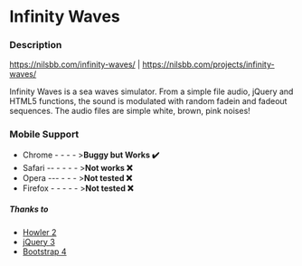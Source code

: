 # Infinity Waves

### Description

https://nilsbb.com/infinity-waves/ | https://nilsbb.com/projects/infinity-waves/

Infinity Waves is a sea waves simulator. From a simple file audio, jQuery and HTML5 functions, the sound is modulated with random fadein and fadeout sequences. The audio files are simple white, brown, pink noises!

### Mobile Support

+ Chrome  - - - - >**Buggy but Works ✔️**
+ Safari  -- - - - - >**Not works ❌**
+ Opera   --- - - - >**Not tested ❌**
+ Firefox - - - - - >**Not tested ❌**

##### Thanks to

+ [Howler 2](https://github.com/goldfire/howler.js/tree/2.0)
+ [jQuery 3](https://jquery.com/)
+ [Bootstrap 4](https://getbootstrap.com/)